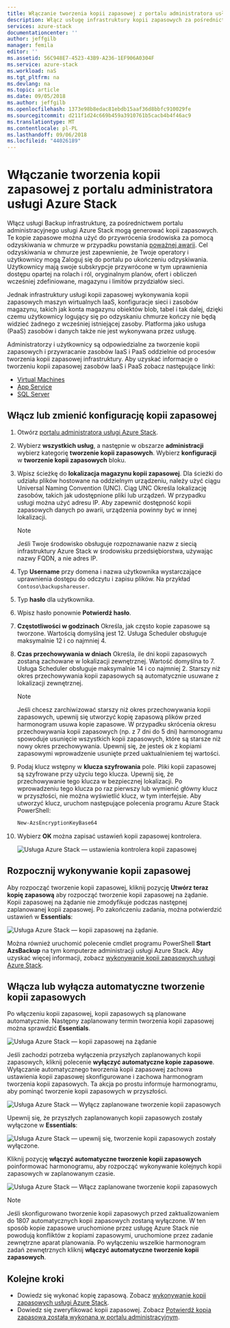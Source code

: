 ```yaml
---
title: Włączanie tworzenia kopii zapasowej z portalu administratora usługi Azure Stack | Dokumentacja firmy Microsoft
description: Włącz usługę infrastruktury kopii zapasowych za pośrednictwem portalu administracyjnego usługi Azure Stack mogą zostać przywrócone, jeśli wystąpi awaria.
services: azure-stack
documentationcenter: ''
author: jeffgilb
manager: femila
editor: ''
ms.assetid: 56C948E7-4523-43B9-A236-1EF906A0304F
ms.service: azure-stack
ms.workload: naS
ms.tgt_pltfrm: na
ms.devlang: na
ms.topic: article
ms.date: 09/05/2018
ms.author: jeffgilb
ms.openlocfilehash: 1373e98b8edac81ebdb15aaf36d8bbfc910029fe
ms.sourcegitcommit: d211f1d24c669b459a3910761b5cacb4b4f46ac9
ms.translationtype: MT
ms.contentlocale: pl-PL
ms.lasthandoff: 09/06/2018
ms.locfileid: "44026189"
---
```

# <a name="enable-backup-for-azure-stack-from-the-administration-portal"></a>Włączanie tworzenia kopii zapasowej z portalu administratora usługi Azure Stack
Włącz usługi Backup infrastrukturę, za pośrednictwem portalu administracyjnego usługi Azure Stack mogą generować kopii zapasowych. Te kopie zapasowe można użyć do przywrócenia środowiska za pomocą odzyskiwania w chmurze w przypadku powstania [poważnej awarii](.\azure-stack-backup-recover-data.md). Cel odzyskiwania w chmurze jest zapewnienie, że Twoje operatory i użytkownicy mogą Zaloguj się do portalu po ukończeniu odzyskiwania. Użytkownicy mają swoje subskrypcje przywrócone w tym uprawnienia dostępu opartej na rolach i ról, oryginalnym planów, ofert i obliczeń wcześniej zdefiniowane, magazynu i limitów przydziałów sieci.

Jednak infrastruktury usługi kopii zapasowej wykonywania kopii zapasowych maszyn wirtualnych IaaS, konfiguracje sieci i zasobów magazynu, takich jak konta magazynu obiektów blob, tabel i tak dalej, dzięki czemu użytkownicy logujący się po odzyskaniu chmurze kończy nie będą widzieć żadnego z wcześniej istniejącej zasoby. Platforma jako usługa (PaaS) zasobów i danych także nie jest wykonywana przez usługę. 

Administratorzy i użytkownicy są odpowiedzialne za tworzenie kopii zapasowych i przywracanie zasobów IaaS i PaaS oddzielnie od procesów tworzenia kopii zapasowej infrastruktury. Aby uzyskać informacje o tworzeniu kopii zapasowej zasobów IaaS i PaaS zobacz następujące linki:

- [Virtual Machines](https://docs.microsoft.com/azure/azure-stack/user/azure-stack-manage-vm-protect)
- [App Service](https://docs.microsoft.com/azure/app-service/web-sites-backup)
- [SQL Server](https://docs.microsoft.com/azure/virtual-machines/windows/sql/virtual-machines-windows-sql-server-iaas-overview)


## <a name="enable-or-reconfigure-backup"></a>Włącz lub zmienić konfigurację kopii zapasowej

1. Otwórz [portalu administratora usługi Azure Stack](azure-stack-manage-portals.md).
2. Wybierz **wszystkich usług**, a następnie w obszarze **administracji** wybierz kategorię **tworzenie kopii zapasowych**. Wybierz **konfiguracji** w **tworzenie kopii zapasowych** bloku.
3. Wpisz ścieżkę do **lokalizacja magazynu kopii zapasowej**. Dla ścieżki do udziału plików hostowane na oddzielnym urządzeniu, należy użyć ciągu Universal Naming Convention (UNC). Ciąg UNC Określa lokalizację zasobów, takich jak udostępnione pliki lub urządzeń. W przypadku usługi można użyć adresu IP. Aby zapewnić dostępność kopii zapasowych danych po awarii, urządzenia powinny być w innej lokalizacji.

    > [!Note]  
    > Jeśli Twoje środowisko obsługuje rozpoznawanie nazw z siecią infrastruktury Azure Stack w środowisku przedsiębiorstwa, używając nazwy FQDN, a nie adres IP.
    
4. Typ **Username** przy domena i nazwa użytkownika wystarczające uprawnienia dostępu do odczytu i zapisu plików. Na przykład `Contoso\backupshareuser`.
5. Typ **hasło** dla użytkownika.
6. Wpisz hasło ponownie **Potwierdź hasło**.
7. **Częstotliwości w godzinach** Określa, jak często kopie zapasowe są tworzone. Wartością domyślną jest 12. Usługa Scheduler obsługuje maksymalnie 12 i co najmniej 4. 
8. **Czas przechowywania w dniach** Określa, ile dni kopii zapasowych zostaną zachowane w lokalizacji zewnętrznej. Wartość domyślna to 7. Usługa Scheduler obsługuje maksymalnie 14 i co najmniej 2. Starszy niż okres przechowywania kopii zapasowych są automatycznie usuwane z lokalizacji zewnętrznej.

    > [!Note]  
    > Jeśli chcesz zarchiwizować starszy niż okres przechowywania kopii zapasowych, upewnij się utworzyć kopię zapasową plików przed harmonogram usuwa kopie zapasowe. W przypadku skrócenia okresu przechowywania kopii zapasowych (np. z 7 dni do 5 dni) harmonogramu spowoduje usunięcie wszystkich kopii zapasowych, które są starsze niż nowy okres przechowywania. Upewnij się, że jesteś ok z kopiami zapasowymi wprowadzenie usunięte przed uaktualnieniem tej wartości. 

9. Podaj klucz wstępny w **klucza szyfrowania** pole. Pliki kopii zapasowej są szyfrowane przy użyciu tego klucza. Upewnij się, że przechowywanie tego klucza w bezpiecznej lokalizacji. Po wprowadzeniu tego klucza po raz pierwszy lub wymienić główny klucz w przyszłości, nie można wyświetlić klucz, w tym interfejsie. Aby utworzyć klucz, uruchom następujące polecenia programu Azure Stack PowerShell:
    ```powershell
    New-AzsEncryptionKeyBase64
    ```
10. Wybierz **OK** można zapisać ustawień kopii zapasowej kontrolera.

    ![Usługa Azure Stack — ustawienia kontrolera kopii zapasowej](media\azure-stack-backup\backup-controller-settings.png)

## <a name="start-backup"></a>Rozpocznij wykonywanie kopii zapasowej
Aby rozpocząć tworzenie kopii zapasowej, kliknij pozycję **Utwórz teraz kopię zapasową** aby rozpocząć tworzenie kopii zapasowej na żądanie. Kopii zapasowej na żądanie nie zmodyfikuje podczas następnej zaplanowanej kopii zapasowej. Po zakończeniu zadania, można potwierdzić ustawień w **Essentials**:

![Usługa Azure Stack — kopii zapasowej na żądanie](media\azure-stack-backup\scheduled-backup.png).

Można również uruchomić polecenie cmdlet programu PowerShell **Start AzsBackup** na tym komputerze administracji usługi Azure Stack. Aby uzyskać więcej informacji, zobacz [wykonywanie kopii zapasowych usługi Azure Stack](azure-stack-backup-back-up-azure-stack.md).

## <a name="enable-or-disable-automatic-backups"></a>Włącza lub wyłącza automatyczne tworzenie kopii zapasowych
Po włączeniu kopii zapasowej, kopii zapasowych są planowane automatycznie. Następny zaplanowany termin tworzenia kopii zapasowej można sprawdzić **Essentials**. 

![Usługa Azure Stack — kopii zapasowej na żądanie](media\azure-stack-backup\on-demand-backup.png)

Jeśli zachodzi potrzeba wyłączenia przyszłych zaplanowanych kopii zapasowych, kliknij polecenie **wyłączyć automatyczne kopie zapasowe**. Wyłączanie automatycznego tworzenia kopii zapasowej zachowa ustawienia kopii zapasowej skonfigurowane i zachowa harmonogram tworzenia kopii zapasowych. Ta akcja po prostu informuje harmonogramu, aby pominąć tworzenie kopii zapasowych w przyszłości. 

![Usługa Azure Stack — Wyłącz zaplanowane tworzenie kopii zapasowych](media\azure-stack-backup\disable-auto-backup.png)

Upewnij się, że przyszłych zaplanowanych kopii zapasowych zostały wyłączone w **Essentials**:

![Usługa Azure Stack — upewnij się, tworzenie kopii zapasowych zostały wyłączone.](media\azure-stack-backup\confirm-disable.png)

Kliknij pozycję **włączyć automatyczne tworzenie kopii zapasowych** poinformować harmonogramu, aby rozpocząć wykonywanie kolejnych kopii zapasowych w zaplanowanym czasie. 

![Usługa Azure Stack — Włącz zaplanowane tworzenie kopii zapasowych](media\azure-stack-backup\enable-auto-backup.png)


> [!Note]  
> Jeśli skonfigurowano tworzenie kopii zapasowych przed zaktualizowaniem do 1807 automatycznych kopii zapasowych zostaną wyłączone. W ten sposób kopie zapasowe uruchomione przez usługę Azure Stack nie powodują konfliktów z kopiami zapasowymi, uruchomione przez zadanie zewnętrzne aparat planowania. Po wyłączeniu wszelkie harmonogram zadań zewnętrznych kliknij **włączyć automatyczne tworzenie kopii zapasowych**.


## <a name="next-steps"></a>Kolejne kroki

- Dowiedz się wykonać kopię zapasową. Zobacz [wykonywanie kopii zapasowych usługi Azure Stack](azure-stack-backup-back-up-azure-stack.md ).
- Dowiedz się zweryfikować kopii zapasowej. Zobacz [Potwierdź kopia zapasowa została wykonana w portalu administracyjnym](azure-stack-backup-back-up-azure-stack.md).
